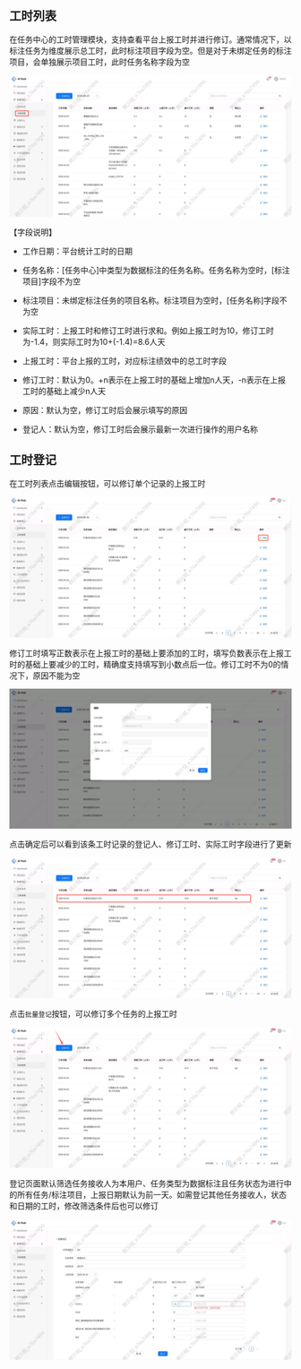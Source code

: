 ## 工时列表

在任务中心的工时管理模块，支持查看平台上报工时并进行修订。通常情况下，以标注任务为维度展示总工时，此时标注项目字段为空。但是对于未绑定任务的标注项目，会单独展示项目工时，此时任务名称字段为空

![](images/工时管理/image.png)

【字段说明】

* 工作日期：平台统计工时的日期

* 任务名称：\[任务中心]中类型为数据标注的任务名称。任务名称为空时，\[标注项目]字段不为空

* 标注项目：未绑定标注任务的项目名称。标注项目为空时，\[任务名称]字段不为空


* 实际工时：上报工时和修订工时进行求和。例如上报工时为10，修订工时为-1.4，则实际工时为10+(-1.4)=8.6人天

* 上报工时：平台上报的工时，对应标注绩效中的总工时字段

* 修订工时：默认为0。+n表示在上报工时的基础上增加n人天，-n表示在上报工时的基础上减少n人天

* 原因：默认为空，修订工时后会展示填写的原因

* 登记人：默认为空，修订工时后会展示最新一次进行操作的用户名称



## 工时登记

在工时列表点击编辑按钮，可以修订单个记录的上报工时

![](images/工时管理/image-1.png)



修订工时填写正数表示在上报工时的基础上要添加的工时，填写负数表示在上报工时的基础上要减少的工时，精确度支持填写到小数点后一位。修订工时不为0的情况下，原因不能为空

![](images/工时管理/image-2.png)

点击确定后可以看到该条工时记录的登记人、修订工时、实际工时字段进行了更新

![](images/工时管理/image-3.png)



点击`批量登记`按钮，可以修订多个任务的上报工时

![](images/工时管理/image-4.png)



登记页面默认筛选任务接收人为本用户、任务类型为数据标注且任务状态为进行中的所有任务/标注项目，上报日期默认为前一天。如需登记其他任务接收人，状态和日期的工时，修改筛选条件后也可以修订

![](images/工时管理/image-5.png)

